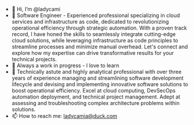 - 👋 Hi, I’m @ladycami
- 👀 Software Engineer - Experienced professional specializing in cloud services and infrastructure as code, dedicated to revolutionizing operational efficiency through strategic automation. With a proven track record, I have honed the skills to seamlessly integrate cutting-edge cloud solutions, while leveraging infrastructure as code principles to streamline processes and minimize manual overhead. Let's connect and explore how my expertise can drive transformative results for your technical projects.
- 🌱 Always a work in progress - I love to learn
- 💞️ Technically astute and highly analytical professional with over three years of experience managing and streamlining software development lifecycle and devising and implementing innovative software solutions to boost operational efficiency. Excel at cloud computing, DevSecOps automation deployment, and technical project management. Adept at assessing and troubleshooting complex architecture problems within solutions.
- 📫 How to reach me: ladycamia@duck.com

<!---
ladycami/ladycami is a ✨ special ✨ repository because its `README.md` (this file) appears on your GitHub profile.
You can click the Preview link to take a look at your changes.
--->
